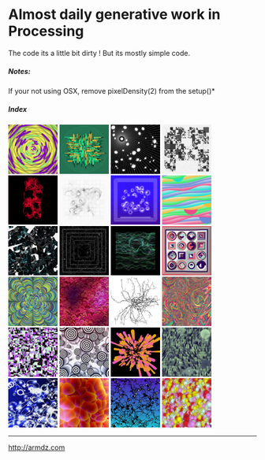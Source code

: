# Almost daily generative work in Processing

The code its a little bit dirty !
But its mostly simple code.

##### Notes:

If your not using OSX, remove pixelDensity(2) from the setup()*

##### Index

<a href="https://github.com/armdz/ProcessingSketchs/tree/master/triangulos"><img src="https://github.com/armdz/ProcessingSketchs/raw/master/triangulos/image.png" width="100" height="100"></a>
<a href="https://github.com/armdz/ProcessingSketchs/tree/master/subrect"><img src="https://github.com/armdz/ProcessingSketchs/raw/master/subrect/image.png" width="100" height="100"></a>
<a href="https://github.com/armdz/ProcessingSketchs/tree/master/sol"><img src="https://github.com/armdz/ProcessingSketchs/raw/master/sol/image.png" width="100" height="100"></a>
<a href="https://github.com/armdz/ProcessingSketchs/tree/master/rRect2"><img src="https://github.com/armdz/ProcessingSketchs/raw/master/rRect2/image.png" width="100" height="100"></a>
<a href="https://github.com/armdz/ProcessingSketchs/tree/master/noiseRing"><img src="https://github.com/armdz/ProcessingSketchs/raw/master/noiseRing/image.png" width="100" height="100"></a>
<a href="https://github.com/armdz/ProcessingSketchs/tree/master/noiseMap"><img src="https://github.com/armdz/ProcessingSketchs/raw/master/noiseMap/image.png" width="100" height="100"></a>
<a href="https://github.com/armdz/ProcessingSketchs/tree/master/noche"><img src="https://github.com/armdz/ProcessingSketchs/raw/master/noche/image.png" width="100" height="100"></a>
<a href="https://github.com/armdz/ProcessingSketchs/tree/master/gradientWaves"><img src="https://github.com/armdz/ProcessingSketchs/raw/master/gradientWaves/image.png" width="100" height="100"></a>
<a href="https://github.com/armdz/ProcessingSketchs/tree/master/Pileta2"><img src="https://github.com/armdz/ProcessingSketchs/raw/master/Pileta2/image.png" width="100" height="100"></a>
<a href="https://github.com/armdz/ProcessingSketchs/tree/master/Pileta"><img src="https://github.com/armdz/ProcessingSketchs/raw/master/Pileta/image.png" width="100" height="100"></a>
<a href="https://github.com/armdz/ProcessingSketchs/tree/master/Montan"><img src="https://github.com/armdz/ProcessingSketchs/raw/master/Montan/image.png" width="100" height="100"></a>
<a href="https://github.com/armdz/ProcessingSketchs/tree/master/Cuadrito2"><img src="https://github.com/armdz/ProcessingSketchs/raw/master/Cuadrito2/image.png" width="100" height="100"></a>
<a href="https://github.com/armdz/ProcessingSketchs/tree/master/Cuadrito"><img src="https://github.com/armdz/ProcessingSketchs/raw/master/Cuadrito/image.png" width="100" height="100"></a>
<a href="https://github.com/armdz/ProcessingSketchs/tree/master/Cora"><img src="https://github.com/armdz/ProcessingSketchs/raw/master/Cora/image.png" width="100" height="100"></a>
<a href="https://github.com/armdz/ProcessingSketchs/tree/master/AxiTentaculos"><img src="https://github.com/armdz/ProcessingSketchs/raw/master/AxiTentaculos/image.png" width="100" height="100"></a>
<a href="https://github.com/armdz/ProcessingSketchs/tree/master/recCircle"><img src="https://github.com/armdz/ProcessingSketchs/raw/master/recCircle/image.png" width="100" height="100"></a>
<a href="https://github.com/armdz/ProcessingSketchs/tree/master/Pesos"><img src="https://github.com/armdz/ProcessingSketchs/raw/master/Pesos/image.png" width="100" height="100"></a>
<a href="https://github.com/armdz/ProcessingSketchs/tree/master/Pack"><img src="https://github.com/armdz/ProcessingSketchs/raw/master/Pack/image.png" width="100" height="100"></a>
<a href="https://github.com/armdz/ProcessingSketchs/tree/master/Pack2"><img src="https://github.com/armdz/ProcessingSketchs/raw/master/Pack2/image.png" width="100" height="100"></a>
<a href="https://github.com/armdz/ProcessingSketchs/tree/master/Bosque"><img src="https://github.com/armdz/ProcessingSketchs/raw/master/Bosque/image.png" width="100" height="100"></a>
<a href="https://github.com/armdz/ProcessingSketchs/tree/master/Bosque2"><img src="https://github.com/armdz/ProcessingSketchs/raw/master/Bosque2/image.png" width="100" height="100"></a>
<a href="https://github.com/armdz/ProcessingSketchs/tree/master/Cell"><img src="https://github.com/armdz/ProcessingSketchs/raw/master/Cell/image.png" width="100" height="100"></a>
<a href="https://github.com/armdz/ProcessingSketchs/tree/master/Estaca"><img src="https://github.com/armdz/ProcessingSketchs/raw/master/Estaca/image.png" width="100" height="100"></a>
<a href="https://github.com/armdz/ProcessingSketchs/tree/master/Flores"><img src="https://github.com/armdz/ProcessingSketchs/raw/master/Flores/image.png" width="100" height="100"></a>
***

http://armdz.com


